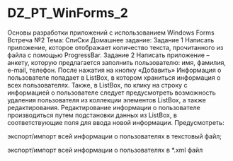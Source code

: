 # DZ_PT_WinForms_2
Основы разработки приложений с использованием 
Windows Forms
Встреча №2
Тема: СпиСки
Домашнее задание:
Задание 1 
Написать приложение, которое отображает количество текста, 
прочитанного из файла с помощью ProgressBar. 
Задание 2
Написать приложение – анкету, которую предлагается заполнить 
пользователю: имя, фамилия, e-mail, телефон. После нажатия на кнопку
«Добавить» Информация о пользователе попадает в ListBox, в котором
храниться информация о всех пользователях. Также, в ListBox, 
по клику на строку с информацией о пользователе следует предусмотреть 
возможность удаления пользователя из коллекции элементов ListBox,
а также редактирования. Редактирование информации о 
пользователе производиться путем подстановки данных из ListBox, в 
соответствующие поля для ввода новой информации. 
Предусмотреть:

экспорт/импорт всей информации о пользователях в текстовый файл;

экспорт/импорт всей информации о пользователях в *.xml 
файл
